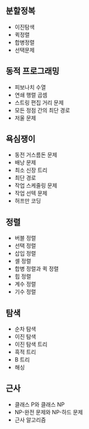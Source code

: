 <h2>분할정복</h2>  

- 이진탐색  
- 퀵정렬  
- 합병정렬  
- 선택문제  


<h2>동적 프로그래밍</h2>

- 피보나치 수열  
- 연쇄 행렬 곱셈  
- 스트링 편집 거리 문제  
- 모든 정점 간의 최단 경로  
- 저울 문제  

<h2>욕심쟁이</h2>

- 동전 거스름돈 문제  
- 배낭 문제  
- 최소 신장 트리  
- 최단 경로  
- 작업 스케줄링 문제  
- 작업 선텍 문제  
- 허프만 코딩  

<h2>정렬</h2>

- 버블 정렬  
- 선택 정렬  
- 삽입 정렬  
- 셸 정렬  
- 합병 정렬과 퀵 정렬
- 힙 정렬  
- 계수 정렬  
- 기수 정렬  

<h2>탐색</h2>

- 순차 탐색  
- 이진 탐색  
- 이진 탐색 트리  
- 흑적 트리  
- B 트리  
- 해싱  

<h2>근사</h2>

- 클래스 P와 클래스 NP  
- NP-완전 문제와 NP-하드 문제  
- 근사 알고리즘

